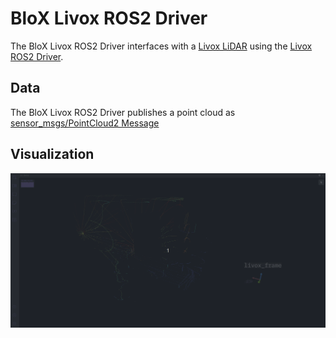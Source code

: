 # BloX Livox ROS2 Driver

The BloX Livox ROS2 Driver interfaces with a [Livox LiDAR](https://www.livoxtech.com/mid-70) using the [Livox ROS2 Driver](https://github.com/Livox-SDK/livox_ros2_driver).

## Data

The BloX Livox ROS2 Driver publishes a point cloud as [sensor_msgs/PointCloud2 Message](https://docs.ros2.org/foxy/api/sensor_msgs/msg/PointCloud2.html)

## Visualization

![](resources/visualization.gif)
